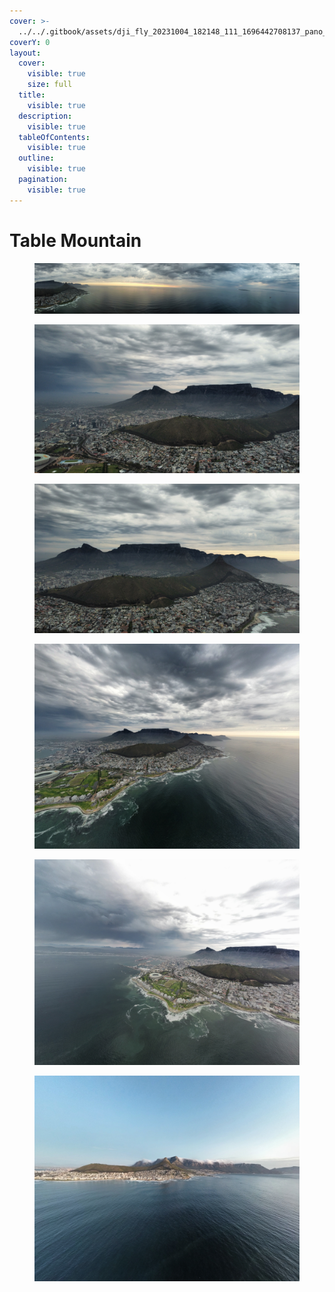 ```yaml
---
cover: >-
  ../../.gitbook/assets/dji_fly_20231004_182148_111_1696442708137_pano_optimized.jpg
coverY: 0
layout:
  cover:
    visible: true
    size: full
  title:
    visible: true
  description:
    visible: true
  tableOfContents:
    visible: true
  outline:
    visible: true
  pagination:
    visible: true
---
```


# Table Mountain

<figure><img src="../../.gitbook/assets/dji_fly_20231004_182402_117_1696442662395_pano_optimized.jpg" alt=""><figcaption></figcaption></figure>

<figure><img src="../../.gitbook/assets/dji_fly_20231004_182238_114_1696436867274_photo_optimized.jpg" alt=""><figcaption></figcaption></figure>

<figure><img src="../../.gitbook/assets/dji_fly_20231004_182228_113_1697557143230_photo_optimized.jpg" alt=""><figcaption></figcaption></figure>

<figure><img src="../../.gitbook/assets/dji_fly_20231004_182148_111_1696442708137_pano_optimized.jpg" alt=""><figcaption></figcaption></figure>

<figure><img src="../../.gitbook/assets/dji_fly_20231004_182022_110_1696442734246_pano_optimized.jpg" alt=""><figcaption></figcaption></figure>

<figure><img src="../../.gitbook/assets/dji_fly_20231003_190432_103_1696442771041_pano_optimized.jpg" alt=""><figcaption></figcaption></figure>
